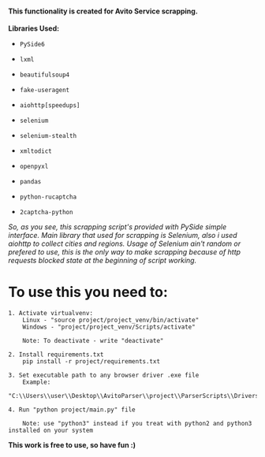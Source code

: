 #### This functionality is  created for Avito Service scrapping.

**Libraries Used:**
-     PySide6
-     lxml
-     beautifulsoup4
-     fake-useragent
-     aiohttp[speedups]
-     selenium
-     selenium-stealth
-     xmltodict
-     openpyxl
-     pandas
-     python-rucaptcha
-     2captcha-python

*So, as you see, this scrapping script's provided with PySide simple interface.
Main library that used for scrapping is Selenium, also i used aiohttp to collect cities and regions.
Usage of Selenium ain't random or prefered to use, this is the only way to make scrapping because of
http requests blocked state at the beginning of script working.*

# To use this you need to:
    1. Activate virtualvenv:
        Linux - "source project/project_venv/bin/activate"
        Windows - "project/project_venv/Scripts/activate"

        Note: To deactivate - write "deactivate"
    
    2. Install requirements.txt
        pip install -r project/requirements.txt

    3. Set executable path to any browser driver .exe file
        Example:
            "C:\\Users\\user\\Desktop\\AvitoParser\\project\\ParserScripts\\Drivers\\firefox\\geckodriver.exe"

    4. Run "python project/main.py" file

        Note: use "python3" instead if you treat with python2 and python3 installed on your system

**This work is free to use, so have fun :)**
